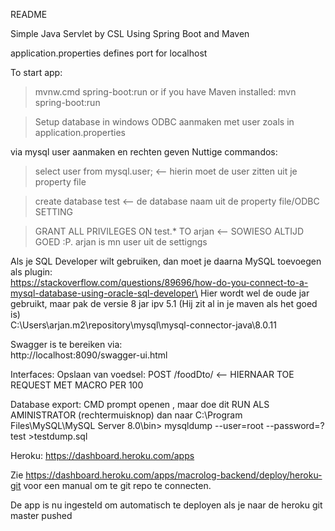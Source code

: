 README

Simple Java Servlet by CSL
Using Spring Boot and Maven

application.properties defines port for localhost

To start app:
>mvnw.cmd spring-boot:run
or if you have Maven installed:
>mvn spring-boot:run


> Setup database
 in windows ODBC aanmaken met user zoals in application.properties
 
 via mysql user aanmaken en rechten geven
 Nuttige commandos:
 > select user from mysql.user; <-- hierin moet de user zitten uit je property file

 > create database test <-- de database naam uit de property file/ODBC SETTING
 
 > GRANT ALL PRIVILEGES ON test.* TO arjan <-- SOWIESO ALTIJD GOED :P. arjan is mn user uit de settigngs
 
 
 Als je SQL Developer wilt gebruiken, dan moet je daarna MySQL toevoegen als plugin:\
 https://stackoverflow.com/questions/89696/how-do-you-connect-to-a-mysql-database-using-oracle-sql-developer\
Hier wordt wel de oude jar gebruikt, maar pak de versie 8 jar ipv 5.1 (Hij zit al in je maven als het goed is)\
C:\Users\arjan\.m2\repository\mysql\mysql-connector-java\8.0.11

Swagger is te bereiken via:\
http://localhost:8090/swagger-ui.html

Interfaces:
Opslaan van voedsel:
POST /foodDto/<Naam voedsel> <-- HIERNAAR TOE REQUEST MET MACRO PER 100

Database export:
CMD prompt openen , maar doe dit RUN ALS AMINISTRATOR (rechtermuisknop)
dan naar 
C:\Program Files\MySQL\MySQL Server 8.0\bin>
mysqldump --user=root --password=? test >testdump.sql


Heroku:
https://dashboard.heroku.com/apps

Zie https://dashboard.heroku.com/apps/macrolog-backend/deploy/heroku-git voor een manual om te git repo te connecten.

De app is nu ingesteld om automatisch te deployen als je naar de heroku git master pushed